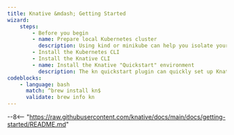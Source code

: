 ```yaml
---
title: Knative &mdash; Getting Started
wizard:
    steps:
        - Before you begin
        - name: Prepare local Kubernetes cluster
          description: Using kind or minikube can help you isolate your Knative learning experiments.
        - Install the Kubernetes CLI
        - Install the Knative CLI
        - name: Install the Knative "Quickstart" environment
          description: The kn quickstart plugin can quickly set up Knative against kind of minikube
codeblocks:
    - language: bash
      match: ^brew install kn$
      validate: brew info kn
---
```


<!-- This is a demonstration of including unmodified markdown content, and overlaying a wizard -->

--8<-- "https://raw.githubusercontent.com/knative/docs/main/docs/getting-started/README.md"
